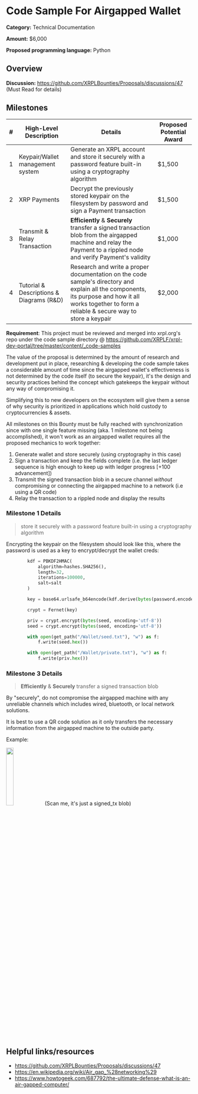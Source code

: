 <!-- Please update this title -->

# Code Sample For Airgapped Wallet

<!--
Please add a high level category of work.
Ex. Game Development, Open Source Tooling, Etc.
-->

**Category:** Technical Documentation

<!--
Recommend a total value amount for the bounty, in U.S. Dollars. The exact amount will be determined by the approving committee and may be higher or lower than this recommendation.
-->

**Amount:** $6,000

**Proposed programming language:** Python

## Overview

<!--
Please provide the context required to complete the bounty.

Questions you should answer here:
1. What is the high level explanation of this bounty? (1-3 sentences)
2. What problem is this solving?
3. What are the requirements for this solution?
-->

**Discussion:** https://github.com/XRPLBounties/Proposals/discussions/47 (Must Read for details)

## Milestones

<!--
Please split the bounty into smaller milestones with individual awards in the following template.
The first milestone should be the core functionality, while the rest can be useful add-ons.

| # | High-Level Description | Details | Proposed Potential Award |
| 1 | ... | ... | $ |

(The proposed amounts from milestones should add up to the amount listed at the top of the bounty proposal)
-->


| # | High-Level Description | Details | Proposed Potential Award |
| --- | --- | --- | --- |
| 1 | Keypair/Wallet management system | Generate an XRPL account and store it securely with a password feature built-in using a cryptography algorithm | $1,500 |
| 2 | XRP Payments | Decrypt the previously stored keypair on the filesystem by password and sign a Payment transaction | $1,500 |
| 3 | Transmit & Relay Transaction | **Efficiently** & **Securely** transfer a signed transaction blob from the airgapped machine and relay the Payment to a rippled node and verify Payment's validity  | $1,000 |
| 4 | Tutorial & Descriptions & Diagrams (R&D) | Research and write a proper documentation on the code sample's directory and explain all the components, its purpose and how it all works together to form a reliable & secure way to store a keypair | $2,000 |

**Requirement**: This project must be reviewed and merged into xrpl.org's repo under the code sample directory @ https://github.com/XRPLF/xrpl-dev-portal/tree/master/content/_code-samples

The value of the proposal is determined by the amount of research and development put in place, researching & developing the code sample takes a considerable amount of time since the airgapped wallet's effectiveness is not determined by the code itself (to secure the keypair), it's the design and security practices behind the concept which gatekeeps the keypair without any way of compromising it.

Simplifying this to new developers on the ecosystem will give them a sense of why security is prioritized in applications which hold custody to cryptocurrencies & assets. 

All milestones on this Bounty must be fully reached with synchronization  since with one single feature missing (aka. 1 milestone not being accomplished), it won't work as an airgapped wallet requires all the proposed mechanics to work together:
1. Generate wallet and store securely (using cryptography in this case)
2. Sign a transaction and keep the fields complete (i.e. the last ledger sequence is high enough to keep up with ledger progress [+100 advancement])
3. Transmit the signed transaction blob in a secure channel *without* compromising or connecting the airgapped machine to a network (i.e using a QR code)
4. Relay the transaction to a rippled node and display the results

### Milestone 1 Details
>store it securely with a password feature built-in using a cryptography algorithm

Encrypting the keypair on the filesystem should look like this, where the password is used as a key to encrypt/decrypt the wallet creds:
```py
        kdf = PBKDF2HMAC(
            algorithm=hashes.SHA256(),
            length=32,
            iterations=100000,
            salt=salt
        )

        key = base64.urlsafe_b64encode(kdf.derive(bytes(password.encode())))

        crypt = Fernet(key)

        priv = crypt.encrypt(bytes(seed, encoding='utf-8'))
        seed = crypt.encrypt(bytes(seed, encoding='utf-8'))

        with open(get_path("/Wallet/seed.txt"), "w") as f:
            f.write(seed.hex())

        with open(get_path("/Wallet/private.txt"), "w") as f:
            f.write(priv.hex())
```


### Milestone 3 Details
>**Efficiently** & **Securely** transfer a signed transaction blob

By "securely", do not compromise the airgapped machine with any unreliable channels which includes wired, bluetooth, or local network solutions.

It is best to use a QR code solution as it only transfers the necessary information from the airgapped machine to the outside party.

Example:

<img src="https://user-images.githubusercontent.com/87929946/196018292-f210a9f2-c5f8-412e-98c1-361a72286378.png" width=20% height=20%>
(Scan me, it's just a signed_tx blob)

## Helpful links/resources

<!--
Is there anything else that would be helpful for someone picking up this bounty to know about/reference?

Ex.
* Are there existing solutions to this problem which would be helpful to learn from?
* Are there open source projects which can be used as a reference?
* Are there particularly relevant documentation pages?
-->
- https://github.com/XRPLBounties/Proposals/discussions/47
- https://en.wikipedia.org/wiki/Air_gap_%28networking%29
- https://www.howtogeek.com/687792/the-ultimate-defense-what-is-an-air-gapped-computer/

